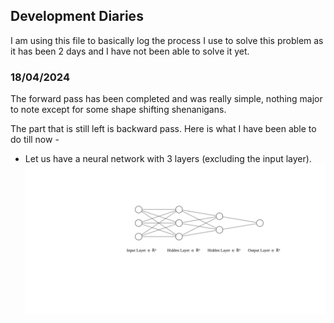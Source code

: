 ## Development Diaries

I am using this file to basically log the process I use to solve this problem as it has been 2 days and I have not been able to solve it yet.

### 18/04/2024

The forward pass has been completed and was really simple, nothing major to note except for some shape shifting shenanigans.

The part that is still left is backward pass. Here is what I have been able to do till now - 

- Let us have a neural network with 3 layers (excluding the input layer).
![Base Neural Net](./nn.svg "Neural Network")
